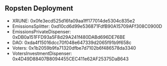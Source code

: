 ## Ropsten Deployment

- XRUNE: 0x0fe3ecd525d16fa09aa1ff177014de5304c835e2
- EmissionsSplitter: 0xd10cd6d99e536871FdfB90A15709AFf308C0900D
- EmissionsPrivateDispenser: 0xDB0a151FFD93a5F8d29A241f480DABd696DE76BE
- DAO: 0xda4f15016dcc70f048e647339d2065f91b9f658c
- Voters: 0x1b2059b9fa71320dfbe7d7102b6f486578da3340
- VotersInvestmentDispenser: 0x4D49D88407B8094455CEC411e62AF25375DaB643
